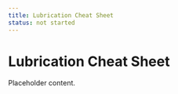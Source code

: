 ```yaml
---
title: Lubrication Cheat Sheet
status: not started
---
```


# Lubrication Cheat Sheet

Placeholder content.
